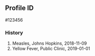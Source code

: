 ## Profile ID

#123456

### History

1. Measles, Johns Hopkins, 2018-11-09
1. Yellow Fever, Public Clinic, 2019-01-01
